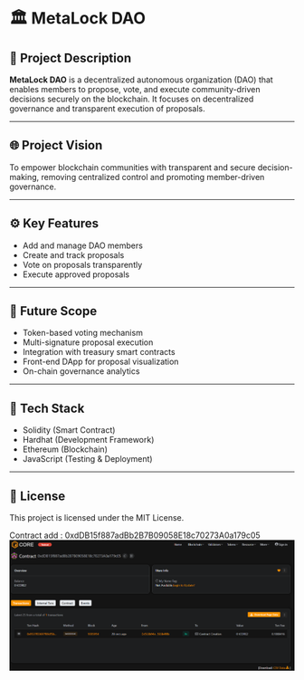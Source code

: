 # 🏛️ MetaLock DAO

## 🧩 Project Description
**MetaLock DAO** is a decentralized autonomous organization (DAO) that enables members to propose, vote, and execute community-driven decisions securely on the blockchain. It focuses on decentralized governance and transparent execution of proposals.

---

## 🌐 Project Vision
To empower blockchain communities with transparent and secure decision-making, removing centralized control and promoting member-driven governance.

---

## ⚙️ Key Features
- Add and manage DAO members  
- Create and track proposals  
- Vote on proposals transparently  
- Execute approved proposals  

---

## 🚀 Future Scope
- Token-based voting mechanism  
- Multi-signature proposal execution  
- Integration with treasury smart contracts  
- Front-end DApp for proposal visualization  
- On-chain governance analytics  

---

## 🧰 Tech Stack
- Solidity (Smart Contract)  
- Hardhat (Development Framework)  
- Ethereum (Blockchain)  
- JavaScript (Testing & Deployment)

---

## 📜 License
This project is licensed under the MIT License.


Contract add : 0xdDB15f887adBb2B7B09058E18c70273A0a179c05
![alt text](image.png)